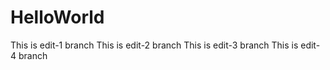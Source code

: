 # HelloWorld
This is edit-1 branch
This is edit-2 branch
This is edit-3 branch
This is edit-4 branch